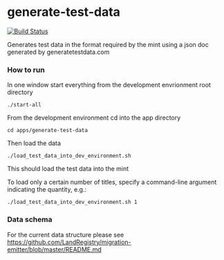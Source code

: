generate-test-data
==================

[![Build Status](https://travis-ci.org/LandRegistry/generate-test-data.svg)](https://travis-ci.org/LandRegistry/generate-test-data)

Generates test data in the format required by the mint using a json doc generated by generatetestdata.com

### How to run

In one window start everything from the development envrionment root directory

```
./start-all
```

From the development environment cd into the app directory

```
cd apps/generate-test-data
```

Then load the data

```
./load_test_data_into_dev_environment.sh
```

This should load the test data into the mint

To load only a certain number of titles, specify a command-line argument indicating the quantity, e.g.:

    ./load_test_data_into_dev_environment.sh 1

### Data schema

For the current data structure please see https://github.com/LandRegistry/migration-emitter/blob/master/README.md
</pre>

